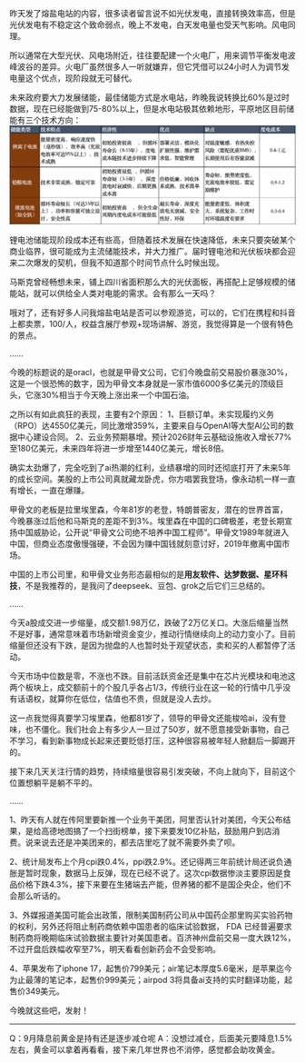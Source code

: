 昨天发了熔盐电站的内容，很多读者留言说不如光伏发电，直接转换效率高，但是光伏发电有不稳定这个致命弱点，晚上不发电，白天发电量也受天气影响。风电同理。

所以通常在大型光伏、风电场附近，往往要配建一个火电厂，用来调节平衡发电波峰波谷的差异。火电厂虽然很多人一听就嫌弃，但它凭借可以24小时人为调节发电量这个优点，现阶段就无可替代。

未来政府要大力发展储能，最佳储能方式是水电站，昨晚我说转换比60%是过时数据，现在已经能做到75-80%以上，但是水电站极其依赖地形，平原地区目前储能有三个技术方向：
![储能技术](./储能技术.png)

锂电池储能现阶段成本还有些高，但随着技术发展在快速降低，未来只要突破某个商业临界，很可能成为主流储能技术，并大力推广。届时锂电池和光伏板块都会迎来二次爆发的契机，但我不知道那个时间节点什么时候出现。

马斯克曾经畅想未来，铺上四川省面积那么大的光伏面板，再搭配上足够规模的储能站，就可以供给全人类对电能的需求。会有那么一天吗？

哦对了，还有好多人问我熔盐电站是否可以参观游览，可以的，它们在携程和抖音上都卖票，100/人，权益含展厅参观+现场讲解、游览，我觉得算是一个很有特色的景点。

……

今晚的标题说的是oracl，也就是甲骨文公司，它们今晚盘前交易股价暴涨30%，这是一个很恐怖的数字，因为甲骨文本身就是一家市值6000多亿美元的顶级巨头，它涨30%相当于今天晚上涨出来一个中国石油。

之所以有如此疯狂的表现，主要有2个原因：
1、巨额订单。未实现履约义务（RPO）达4550亿美元，同比激增359%，主要来自与OpenAI等大型AI公司的数据中心建设合同。
2、云业务预期暴增。预计2026财年云基础设施收入增长77%至180亿美元，未来四年将进一步增至1440亿美元，增长8倍。

确实太劲爆了，完全吃到了ai热潮的红利，业绩暴增的同时还彻底打开了未来5年的成长空间。美股的上市公司真就藏龙卧虎，你方唱罢我登场，像永动机一样一直有增长，一直在爆赚。

甲骨文的老板是拉里埃里森，今年81岁的老登，特朗普密友，潜在的世界首富，今晚暴涨过后他和马斯克的差距不到3%。埃里森在中国的口碑极差，老登长期宣扬中国威胁论，公开说“甲骨文公司绝不培养中国工程师”。甲骨文1989年就进入中国，但商业态度傲慢强硬，不会因为赚中国钱就刻意讨好，2019年撤离中国市场。

中国的上市公司里，和甲骨文业务形态最相似的是**用友软件、达梦数据、星环科技**，不是我推荐的，是我问了deepseek、豆包、grok之后它们三总结的。

……

今天a股成交进一步缩量，成交额1.98万亿，跌破了2万亿关口。大涨后缩量当然不是好事，通常意味着市场新增资金变少，推动行情继续向上的动力变小了。目前缩量但还没有下跌，是因为抛盘的人也暂时处于观望状态，卖和买的人都暂停了活动。

今天市场中位数是零，不涨也不跌。目前活跃资金还是集中在芯片光模块和电池这两个板块上，成交额前十的个股几乎各占1/3，传统行业在这一轮的行情中几乎没有话语权，就算你在低位，估值也不贵，但就是没人去炒。

这一点我觉得真要学习埃里森，他都81岁了，领导的甲骨文还能梭哈ai，没有登味，也不僵化。我们社会上有多少人一旦过了50岁，就不愿意接受新事物，自己不学习，看到新事物成长起来还要贬低打压，这种很容易被年轻人掀翻后一脚踢开的。

接下来几天关注行情的趋势，持续缩量很容易引发突破，不向上就向下，目前这个位置想躺平是躺不平的。

……

1、昨天有人就在传阿里要新推一个业务干美团，阿里否认针对美团，今天公布结果，是给高德地图搞了一个扫街榜单，接下来要发10亿补贴，鼓励用户到店消费。说来说去还是冲美团来的，都去店里吃了就不需要外卖了呗。

2、统计局发布上个月cpi跌0.4%，ppi跌2.9%。还记得两三年前统计局还说负通胀是暂时现象，数据马上反弹，现在已经不说了。这次cpi数据惨淡主要原因是食品价格下跌4.3%，接下来要在生猪端去产能，但养猪的都不是国企央企，他们不会那么听话的。

3、外媒报道美国可能会出政策，限制美国制药公司从中国药企那里购买实验药物的权利，另外还将阻止制药商依赖中国患者的临床试验数据， FDA 已经普遍要求制药商将晚期临床试验数据主要针对美国患者。百济神州盘前交易一度大跌12%，不过开盘后跌幅收窄至7%，明天看看创新药会不会受影响。

4、苹果发布了iphone 17，起售价799美元；air笔记本厚度5.6毫米，是苹果迄今为止最薄的笔记本，起售价999美元；airpod 3将具备ai支持的实时翻译功能，起售价349美元。

今晚就这些吧，发射！

----------------
Q：9月降息前黄金是持有还是逐步减仓呢
A：没想过减仓，后面美元要降息1.5%左右，黄金可以拿着再看看，接下来几年世界也不消停，感觉都会助攻黄金。

